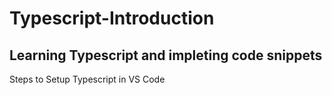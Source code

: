# Typescript-Introduction

## Learning Typescript and impleting code snippets 

Steps to Setup Typescript in VS Code 
